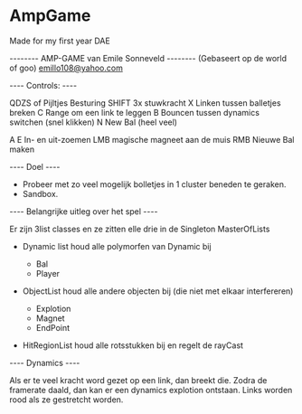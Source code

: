 AmpGame
=======

Made for my first year DAE




-------- AMP-GAME van Emile Sonneveld --------
        (Gebaseert op de world of goo)
             emillo108@yahoo.com


---- Controls: ----


QDZS of Pijltjes	Besturing
SHIFT			3x stuwkracht
X		Linken tussen balletjes breken
C		Range om een link te leggen
B		Bouncen tussen dynamics switchen (snel klikken)
N		New Bal (heel veel)

A E		In- en uit-zoemen
LMB		magische magneet aan de muis
RMB		Nieuwe Bal maken


---- Doel ----
- Probeer met zo veel mogelijk bolletjes in 1 cluster beneden te geraken.
- Sandbox.


---- Belangrijke uitleg over het spel ----

Er zijn 3list classes en ze zitten elle drie in de Singleton MasterOfLists

- Dynamic list houd alle polymorfen van Dynamic bij
	- Bal
	- Player

- ObjectList houd alle andere objecten bij (die niet met elkaar interfereren)
	- Explotion
	- Magnet
	- EndPoint

- HitRegionList houd alle rotsstukken bij en regelt de rayCast





---- Dynamics ----

Als er te veel kracht word gezet op een link, dan breekt die.
Zodra de framerate daald, dan kan er een dynamics explotion ontstaan.
Links worden rood als ze gestretcht worden.